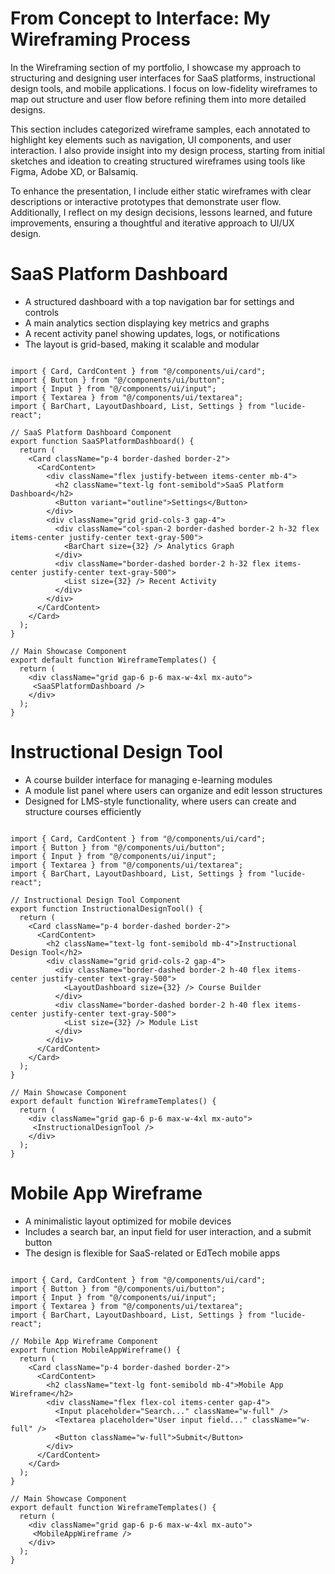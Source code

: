 # From Concept to Interface: My Wireframing Process

In the Wireframing section of my portfolio, I showcase my approach to structuring and designing user interfaces for SaaS platforms, instructional design tools, and mobile applications. I focus on low-fidelity wireframes to map out structure and user flow before refining them into more detailed designs.

This section includes categorized wireframe samples, each annotated to highlight key elements such as navigation, UI components, and user interaction. I also provide insight into my design process, starting from initial sketches and ideation to creating structured wireframes using tools like Figma, Adobe XD, or Balsamiq.

To enhance the presentation, I include either static wireframes with clear descriptions or interactive prototypes that demonstrate user flow. Additionally, I reflect on my design decisions, lessons learned, and future improvements, ensuring a thoughtful and iterative approach to UI/UX design.

<h1>SaaS Platform Dashboard</h1>

- A structured dashboard with a top navigation bar for settings and controls
- A main analytics section displaying key metrics and graphs
- A recent activity panel showing updates, logs, or notifications
- The layout is grid-based, making it scalable and modular

```

import { Card, CardContent } from "@/components/ui/card";
import { Button } from "@/components/ui/button";
import { Input } from "@/components/ui/input";
import { Textarea } from "@/components/ui/textarea";
import { BarChart, LayoutDashboard, List, Settings } from "lucide-react";

// SaaS Platform Dashboard Component
export function SaaSPlatformDashboard() {
  return (
    <Card className="p-4 border-dashed border-2">
      <CardContent>
        <div className="flex justify-between items-center mb-4">
          <h2 className="text-lg font-semibold">SaaS Platform Dashboard</h2>
          <Button variant="outline">Settings</Button>
        </div>
        <div className="grid grid-cols-3 gap-4">
          <div className="col-span-2 border-dashed border-2 h-32 flex items-center justify-center text-gray-500">
            <BarChart size={32} /> Analytics Graph
          </div>
          <div className="border-dashed border-2 h-32 flex items-center justify-center text-gray-500">
            <List size={32} /> Recent Activity
          </div>
        </div>
      </CardContent>
    </Card>
  );
}

// Main Showcase Component
export default function WireframeTemplates() {
  return (
    <div className="grid gap-6 p-6 max-w-4xl mx-auto">
     <SaaSPlatformDashboard />
    </div>
  );
}

```

<h1>Instructional Design Tool</h1>

- A course builder interface for managing e-learning modules
- A module list panel where users can organize and edit lesson structures
- Designed for LMS-style functionality, where users can create and structure courses efficiently

```

import { Card, CardContent } from "@/components/ui/card";
import { Button } from "@/components/ui/button";
import { Input } from "@/components/ui/input";
import { Textarea } from "@/components/ui/textarea";
import { BarChart, LayoutDashboard, List, Settings } from "lucide-react";

// Instructional Design Tool Component
export function InstructionalDesignTool() {
  return (
    <Card className="p-4 border-dashed border-2">
      <CardContent>
        <h2 className="text-lg font-semibold mb-4">Instructional Design Tool</h2>
        <div className="grid grid-cols-2 gap-4">
          <div className="border-dashed border-2 h-40 flex items-center justify-center text-gray-500">
            <LayoutDashboard size={32} /> Course Builder
          </div>
          <div className="border-dashed border-2 h-40 flex items-center justify-center text-gray-500">
            <List size={32} /> Module List
          </div>
        </div>
      </CardContent>
    </Card>
  );
}

// Main Showcase Component
export default function WireframeTemplates() {
  return (
    <div className="grid gap-6 p-6 max-w-4xl mx-auto">
     <InstructionalDesignTool />
    </div>
  );
}

```

<h1>Mobile App Wireframe</h1>

- A minimalistic layout optimized for mobile devices
- Includes a search bar, an input field for user interaction, and a submit button
- The design is flexible for SaaS-related or EdTech mobile apps

```

import { Card, CardContent } from "@/components/ui/card";
import { Button } from "@/components/ui/button";
import { Input } from "@/components/ui/input";
import { Textarea } from "@/components/ui/textarea";
import { BarChart, LayoutDashboard, List, Settings } from "lucide-react";

// Mobile App Wireframe Component
export function MobileAppWireframe() {
  return (
    <Card className="p-4 border-dashed border-2">
      <CardContent>
        <h2 className="text-lg font-semibold mb-4">Mobile App Wireframe</h2>
        <div className="flex flex-col items-center gap-4">
          <Input placeholder="Search..." className="w-full" />
          <Textarea placeholder="User input field..." className="w-full" />
          <Button className="w-full">Submit</Button>
        </div>
      </CardContent>
    </Card>
  );
}

// Main Showcase Component
export default function WireframeTemplates() {
  return (
    <div className="grid gap-6 p-6 max-w-4xl mx-auto">
     <MobileAppWireframe />
    </div>
  );
}
